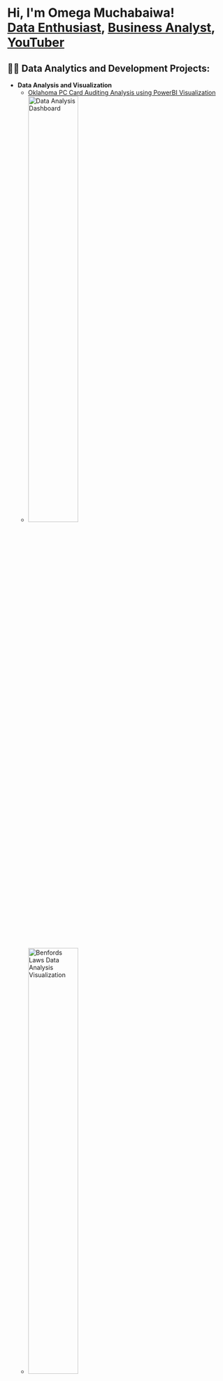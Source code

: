 <h1>Hi, I'm Omega Muchabaiwa! <br/>
<a href="https://github.com/Tawanda5289">Data Enthusiast</a>, 
<a href="https://www.linkedin.com/in/omega-muchabaiwa">Business Analyst</a>, 
<a href="https://www.youtube.com/@OmegaMuchabaiwa-k4i">YouTuber</a></h1>

<h2>👨‍💻 Data Analytics and Development Projects:</h2>

- <b>Data Analysis and Visualization</b>
  - [Oklahoma PC Card Auditing Analysis using PowerBI Visualization](https://github.com/Tawanda5289/oklahoma-auditing-analysis)
  - <img src="https://imgur.com/IORyWUe.png" height="50%" width="50%" alt="Data Analysis Dashboard"/>
  - <img src="https://imgur.com/w2f9vzt.png" height="50%" width="50%" alt="Benfords Laws Data Analysis Visualization"/>
  - <img src="https://imgur.com/NiXpw5p.png" height="50%" width="50%" alt="Analysis of State agencies spending"/> <br />>
  - [Online Stock Trading Simulation](https://github.com/Tawanda5289/Project-stocks)
    <br />
    <img src="https://imgur.com/UW6UwW2.png" height="50%" width="50%" alt="Initialize the Trading Simulation"/>
    <br />
    <img src="https://imgur.com/Lv9RLTW.png" height="50%" width="50%" alt="Select Stocks and Set Initial Capital"/>
    <br />
    <img src="https://imgur.com/sx0cxdi.png" height="50%" width="50%" alt="Analyze Portfolio Performance"/>
   <img src="https://i.imgur.com/NmrOxql.png" height="50%" width="50%" alt="Simulate Portfolio Changes Over Time"/> <br />>
- <b>Algorithm Development</b>
   - [Dating Matchmaking Logic](https://github.com/Tawanda5289/DatingAlgorithm)
   - <img src="https://imgur.com/7VAAH1X.png" height="50%" width="50%" alt="Define Data by assigning names"/>
   - <img src="https://imgur.com/kwp1Ksj.png" height="50%" width="50%" alt="Calculate compatibility scores"/>
   - <img src="https://imgur.com/M58vYAS.png" height="50%" width="50%" alt="Matching Results"/>
   <br />>
  - [NBA Travel Distance Calculator using Excel for optimization](https://github.com/Tawanda5289/NBA-MILES)
  - <img src="https://imgur.com/AQyhxPs.png" height="50%" width="50%" alt="Data set"/>
  - - <img src="https://imgur.com/hqLac81.png" height="50%" width="50%" alt="Calculating Distance and order according to distance"/>
   <br />>
- <b>Inventory Management</b>
  - [Inventory Allocation Optimization](https://github.com/Tawanda5289/inventory-allocation)

<h2>📺 Upcoming YouTube Videos</h2>

- [Understanding Auditing with Oklahoma PC Card Data](https://www.youtube.com/@OmegaMuchabaiwa-k4i)
- [Simulating Online Stock Trading Strategies](https://www.youtube.com/@OmegaMuchabaiwa-k4i)
- [Optimizing Inventory Allocation: A Data-Driven Approach](https://www.youtube.com/@OmegaMuchabaiwa-k4i)

<h2>🤳 Connect with me:</h2>

[<img align="left" alt="Omega Muchabaiwa | YouTube" width="22px" src="https://cdn.jsdelivr.net/npm/simple-icons@v3/icons/youtube.svg" />][youtube]
[<img align="left" alt="Omega Muchabaiwa | LinkedIn" width="22px" src="https://cdn.jsdelivr.net/npm/simple-icons@v3/icons/linkedin.svg" />][linkedin]

[twitter]: https://twitter.com/YOUR_TWITTER
[youtube]: https://www.youtube.com/@OmegaMuchabaiwa-k4i
[linkedin]: https://linkedin.com/in/omega-muchabaiwa
